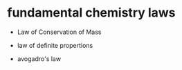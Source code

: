 # fundamental chemistry laws

- Law of Conservation of Mass

- law of definite propertions

- avogadro's law
